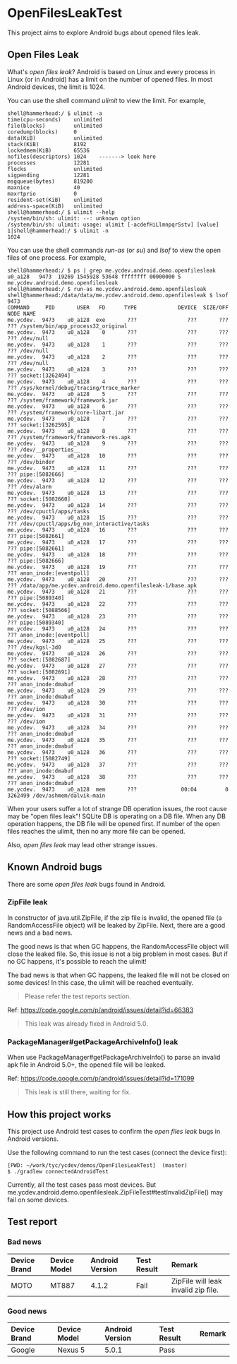 # OpenFilesLeakTest

This project aims to explore Android bugs about opened files leak.

## Open Files Leak

What's *open files leak*? Android is based on Linux and every process in Linux (or in Android) has a limit on the number of opened files. In most Android devices, the limit is 1024.

You can use the shell command *ulimit* to view the limit. For example,
```
shell@hammerhead:/ $ ulimit -a
time(cpu-seconds)    unlimited
file(blocks)         unlimited
coredump(blocks)     0
data(KiB)            unlimited
stack(KiB)           8192
lockedmem(KiB)       65536
nofiles(descriptors) 1024    -------> look here
processes            12281
flocks               unlimited
sigpending           12281
msgqueue(bytes)      819200
maxnice              40
maxrtprio            0
resident-set(KiB)    unlimited
address-space(KiB)   unlimited
shell@hammerhead:/ $ ulimit --help
/system/bin/sh: ulimit: --: unknown option
/system/bin/sh: ulimit: usage: ulimit [-acdefHiLlmnpqrSstv] [value]
1|shell@hammerhead:/ $ ulimit -n
1024

```
You can use the shell commands *run-as* (or *su*) and *lsof* to view the open files of one process. For example,
```
shell@hammerhead:/ $ ps | grep me.ycdev.android.demo.openfilesleak
u0_a128   9473  19269 1545928 53648 ffffffff 00000000 S me.ycdev.android.demo.openfilesleak
shell@hammerhead:/ $ run-as me.ycdev.android.demo.openfilesleak
shell@hammerhead:/data/data/me.ycdev.android.demo.openfilesleak $ lsof 9473
COMMAND     PID       USER   FD      TYPE             DEVICE  SIZE/OFF       NODE NAME
me.ycdev.  9473    u0_a128  exe       ???                ???       ???        ??? /system/bin/app_process32_original
me.ycdev.  9473    u0_a128    0       ???                ???       ???        ??? /dev/null
me.ycdev.  9473    u0_a128    1       ???                ???       ???        ??? /dev/null
me.ycdev.  9473    u0_a128    2       ???                ???       ???        ??? /dev/null
me.ycdev.  9473    u0_a128    3       ???                ???       ???        ??? socket:[3262494]
me.ycdev.  9473    u0_a128    4       ???                ???       ???        ??? /sys/kernel/debug/tracing/trace_marker
me.ycdev.  9473    u0_a128    5       ???                ???       ???        ??? /system/framework/framework.jar
me.ycdev.  9473    u0_a128    6       ???                ???       ???        ??? /system/framework/core-libart.jar
me.ycdev.  9473    u0_a128    7       ???                ???       ???        ??? socket:[3262595]
me.ycdev.  9473    u0_a128    8       ???                ???       ???        ??? /system/framework/framework-res.apk
me.ycdev.  9473    u0_a128    9       ???                ???       ???        ??? /dev/__properties__
me.ycdev.  9473    u0_a128   10       ???                ???       ???        ??? /dev/binder
me.ycdev.  9473    u0_a128   11       ???                ???       ???        ??? pipe:[5082666]
me.ycdev.  9473    u0_a128   12       ???                ???       ???        ??? /dev/alarm
me.ycdev.  9473    u0_a128   13       ???                ???       ???        ??? socket:[5082660]
me.ycdev.  9473    u0_a128   14       ???                ???       ???        ??? /dev/cpuctl/apps/tasks
me.ycdev.  9473    u0_a128   15       ???                ???       ???        ??? /dev/cpuctl/apps/bg_non_interactive/tasks
me.ycdev.  9473    u0_a128   16       ???                ???       ???        ??? pipe:[5082661]
me.ycdev.  9473    u0_a128   17       ???                ???       ???        ??? pipe:[5082661]
me.ycdev.  9473    u0_a128   18       ???                ???       ???        ??? pipe:[5082666]
me.ycdev.  9473    u0_a128   19       ???                ???       ???        ??? anon_inode:[eventpoll]
me.ycdev.  9473    u0_a128   20       ???                ???       ???        ??? /data/app/me.ycdev.android.demo.openfilesleak-1/base.apk
me.ycdev.  9473    u0_a128   21       ???                ???       ???        ??? pipe:[5089340]
me.ycdev.  9473    u0_a128   22       ???                ???       ???        ??? socket:[5088566]
me.ycdev.  9473    u0_a128   23       ???                ???       ???        ??? pipe:[5089340]
me.ycdev.  9473    u0_a128   24       ???                ???       ???        ??? anon_inode:[eventpoll]
me.ycdev.  9473    u0_a128   25       ???                ???       ???        ??? /dev/kgsl-3d0
me.ycdev.  9473    u0_a128   26       ???                ???       ???        ??? socket:[5082687]
me.ycdev.  9473    u0_a128   27       ???                ???       ???        ??? socket:[5082691]
me.ycdev.  9473    u0_a128   28       ???                ???       ???        ??? anon_inode:dmabuf
me.ycdev.  9473    u0_a128   29       ???                ???       ???        ??? anon_inode:dmabuf
me.ycdev.  9473    u0_a128   30       ???                ???       ???        ??? /dev/ion
me.ycdev.  9473    u0_a128   31       ???                ???       ???        ??? /dev/ion
me.ycdev.  9473    u0_a128   34       ???                ???       ???        ??? anon_inode:dmabuf
me.ycdev.  9473    u0_a128   35       ???                ???       ???        ??? anon_inode:dmabuf
me.ycdev.  9473    u0_a128   36       ???                ???       ???        ??? socket:[5082749]
me.ycdev.  9473    u0_a128   37       ???                ???       ???        ??? anon_inode:dmabuf
me.ycdev.  9473    u0_a128   38       ???                ???       ???        ??? anon_inode:dmabuf
me.ycdev.  9473    u0_a128  mem       ???              00:04         0    3262499 /dev/ashmem/dalvik-main
```

When your users suffer a lot of strange DB operation issues, the root cause may be "open files leak"! SQLite DB is operating on a DB file. When any DB operation happens, the DB file will be opened first. If number of the open files reaches the ulimit, then no any more file can be opened.

Also, *open files leak* may lead other strange issues.

## Known Android bugs

There are some *open files leak* bugs found in Android.

### ZipFile leak

In constructor of java.util.ZipFile, if the zip file is invalid, the opened file (a RandomAccessFile object) will be leaked by ZipFile. Next, there are a good news and a bad news.

The good news is that when GC happens, the RandomAccessFile object will close the leaked file. So, this issue is not a big problem in most cases. But if no GC happens, it's possible to reach the ulimit!

The bad news is that when GC happens, the leaked file will not be closed on some devices! In this case, the ulimit will be reached eventually.
> Please refer the test reports section.

Ref: https://code.google.com/p/android/issues/detail?id=66383

> This leak was already fixed in Android 5.0.

### PackageManager#getPackageArchiveInfo() leak

When use PackageManager#getPackageArchiveInfo() to parse an invalid apk file in Android 5.0+, the opened file will be leaked.

Ref: https://code.google.com/p/android/issues/detail?id=171099

> This leak is still there, waiting for fix.

## How this project works

This project use Android test cases to confirm the *open files leak* bugs in Android versions.

Use the following command to run the test cases (connect the device first):

```
[PWD: ~/work/tyc/ycdev/demos/OpenFilesLeakTest]  (master)
$ ./gradlew connectedAndroidTest
```

Currently, all the test cases pass most devices. But me.ycdev.android.demo.openfilesleak.ZipFileTest#testInvalidZipFile() may fail on some devices.

## Test report

### Bad news

| Device Brand | Device Model | Android Version | Test Result | Remark |
| :----------- | :----------- | :-------------- | :---------- | :----- |
| MOTO         | MT887        | 4.1.2           | Fail        | ZipFile will leak invalid zip file. |

### Good news

| Device Brand | Device Model | Android Version | Test Result | Remark |
| :----------- | :----------- | :-------------- | :---------- | :----- |
| Google       | Nexus 5      | 5.0.1           | Pass        |
